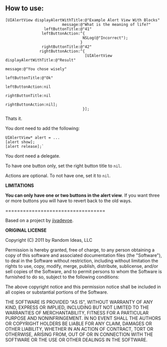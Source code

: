 How to use:
------------

    [UIAlertView displayAlertWithTitle:@"Example Alert View With Blocks"
                             message:@"What is the meaning of life?"
                     leftButtonTitle:@"41"
                    leftButtonAction:^{
                                      NSLog(@"Incorrect");
                                     } 
                    rightButtonTitle:@"42"
                   rightButtonAction:^{
                                       [UIAlertView displayAlertWithTitle:@"Result"
                                                                  message:@"You chose wisely"
                                                          leftButtonTitle:@"Ok"
                                                         leftButtonAction:nil
                                                         rightButtonTitle:nil
                                                        rightButtonAction:nil];
                                      }];


Thats it.

You dont need to add the following:
 
    UIAlertView* alert = ...
    [alert show];
    [alert release];`
    
You dont need a delegate.
 
To have one button only, set the right button title to `nil`.  

Actions are optional.  To not have one, set it to `nil`.


**LIMITATIONS**


**You can only have one or two buttons in the alert view**.  If you want three or more buttons you will have to revert back to the old ways.


==================================



Based on a project by [jivadevoe](https://github.com/jivadevoe/UIAlertView-Blocks).


**ORIGINAL LICENSE**

Copyright (C) 2011 by Random Ideas, LLC

Permission is hereby granted, free of charge, to any person obtaining a copy
of this software and associated documentation files (the "Software"), to deal
in the Software without restriction, including without limitation the rights
to use, copy, modify, merge, publish, distribute, sublicense, and/or sell
copies of the Software, and to permit persons to whom the Software is
furnished to do so, subject to the following conditions:

The above copyright notice and this permission notice shall be included in
all copies or substantial portions of the Software.

THE SOFTWARE IS PROVIDED "AS IS", WITHOUT WARRANTY OF ANY KIND, EXPRESS OR
IMPLIED, INCLUDING BUT NOT LIMITED TO THE WARRANTIES OF MERCHANTABILITY,
FITNESS FOR A PARTICULAR PURPOSE AND NONINFRINGEMENT. IN NO EVENT SHALL THE
AUTHORS OR COPYRIGHT HOLDERS BE LIABLE FOR ANY CLAIM, DAMAGES OR OTHER
LIABILITY, WHETHER IN AN ACTION OF CONTRACT, TORT OR OTHERWISE, ARISING FROM,
OUT OF OR IN CONNECTION WITH THE SOFTWARE OR THE USE OR OTHER DEALINGS IN
THE SOFTWARE.